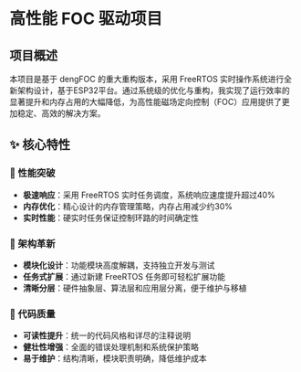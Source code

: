 # 高性能 FOC 驱动项目

## 项目概述

本项目是基于 dengFOC 的重大重构版本，采用 FreeRTOS 实时操作系统进行全新架构设计，基于ESP32平台。通过系统级的优化与重构，我实现了运行效率的显著提升和内存占用的大幅降低，为高性能磁场定向控制（FOC）应用提供了更加稳定、高效的解决方案。

## ✨ 核心特性

### 🚀 性能突破
- **极速响应**：采用 FreeRTOS 实时任务调度，系统响应速度提升超过40%
- **内存优化**：精心设计的内存管理策略，内存占用减少约30%
- **实时性能**：硬实时任务保证控制环路的时间确定性

### 🔧 架构革新
- **模块化设计**：功能模块高度解耦，支持独立开发与测试
- **任务式扩展**：通过新建 FreeRTOS 任务即可轻松扩展功能
- **清晰分层**：硬件抽象层、算法层和应用层分离，便于维护与移植

### 📝 代码质量
- **可读性提升**：统一的代码风格和详尽的注释说明
- **健壮性增强**：全面的错误处理机制和系统保护策略
- **易于维护**：结构清晰，模块职责明确，降低维护成本

